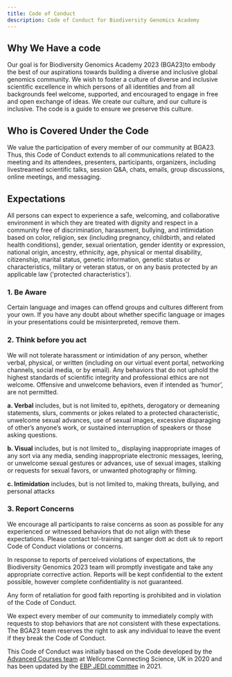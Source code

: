 ```yaml
---
title: Code of Conduct
description: Code of Conduct for Biodiversity Genomics Academy
---
```


## Why We Have a code

Our goal is for Biodiversity Genomics Academy 2023 (BGA23)to embody the best of
our aspirations towards building a diverse and inclusive global
genomics community. We wish to foster a culture of diverse and
inclusive scientific excellence in which persons of all identities and
from all backgrounds feel welcome, supported, and encouraged to
engage in free and open exchange of ideas. We create our culture,
and our culture is inclusive. The code is a guide to ensure we
preserve this culture.
 
## Who is Covered Under the Code

We value the participation of every member of our community at
BGA23. Thus, this Code of Conduct extends to all communications
related to the meeting and its attendees,
presenters, participants, organizers, including livestreamed
scientific talks, session Q&A, chats, emails,
group discussions, online meetings, and messaging.
 
## Expectations

All persons can expect to experience a safe, welcoming, and
collaborative environment in which they are treated with dignity
and respect in a community free of discrimination, harassment,
bullying, and intimidation based on color, religion, sex (including
pregnancy, childbirth, and related health conditions), gender,
sexual orientation, gender identity or expression, national origin,
ancestry, ethnicity, age, physical or mental disability, citizenship,
marital status, genetic information, genetic status or
characteristics, military or veteran status, or on any basis
protected by an applicable law ('protected characteristics').
 
### 1. Be Aware

Certain language and images can offend groups and cultures different from your own. If you have any doubt
about whether specific language or images in your presentations could be misinterpreted, remove them.

### 2. Think before you act

We will not tolerate harassment or intimidation
of any person, whether verbal, physical, or
written (including on our virtual event portal,
networking channels, social media, or by email).
Any behaviors that do not uphold the highest
standards of scientific integrity and professional
ethics are not welcome. Offensive and
unwelcome behaviors, even if intended as
‘humor’, are not permitted.

**a. Verbal** includes, but is not limited to, epithets,
derogatory or demeaning statements, slurs, comments or
jokes related to a protected characteristic, unwelcome
sexual advances, use of sexual images, excessive
disparaging of other’s anyone’s work, or sustained
interruption of speakers or those asking questions.

**b. Visual** includes, but is not limited to,, displaying
inappropriate images of any sort via any media, sending
inappropriate electronic messages, leering, or
unwelcome sexual gestures or advances, use of sexual
images, stalking or requests for sexual favors, or
unwanted photography or filming.

**c. Intimidation** includes, but is not limited to, making
threats, bullying, and personal attacks

### 3. Report Concerns

We encourage all participants to raise concerns as soon as possible for any experienced or witnessed behaviors that do not align with these expectations. Please contact tol-training att sanger dott ac dott uk to report Code of Conduct violations or concerns.

In response to reports of perceived violations of expectations, the Biodiversity Genomics 2023 team will promptly investigate and take any appropriate corrective action. Reports will be kept confidential to the extent possible, however complete confidentiality is not
guaranteed.

Any form of retaliation for good faith reporting is prohibited and in violation of the Code of Conduct.

We expect every member of our community to immediately comply with requests to stop behaviors
that are not consistent with these expectations. The BGA23 team reserves the right to ask any individual to leave the event if they break the Code of Conduct.

This Code of Conduct was initially based on the Code developed by the [Advanced Courses team](https://coursesandconferences.wellcomeconnectingscience.org/) at Wellcome Connecting Science, UK in 2020 and has been updated by the [EBP JEDI committee](https://www.earthbiogenome.org/justice-equity-diversity-inclusion-committee) in 2021.
  
